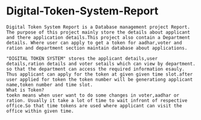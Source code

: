 # Digital-Token-System-Report
    Digital Token System Report is a Database management project Report. The purpose of this project mainly store the details about applicant and there application details.This project also contain a Department details. Where user can apply to get a token for aadhar,voter and ration and department section maintain database about applications.

    "DIGITAL TOKEN SYSTEM" stores the applicant details,user details,ration details and voter setails which can view by department. so that the department can access the required information esauly. Thus applicant can apply for the token at given given time slot.after user applied for token the token number will be generationg applicant name,token number and time slot.
    What is Token?
    toekn means when user want to do some changes in voter,aadhar or ration. Usually it take a lot of time to wait infront of respective office.So that time tokens are used where applicant can visit the office within given time.
